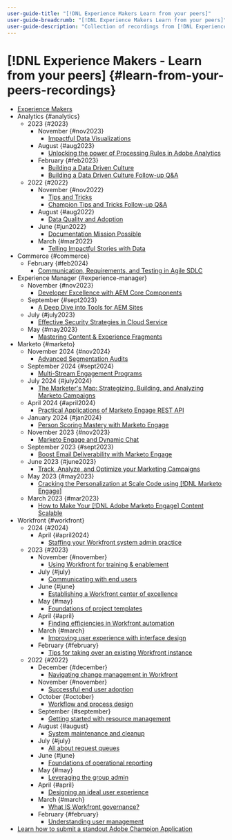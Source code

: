 ```yaml
---
user-guide-title: "[!DNL Experience Makers Learn from your peers]"
user-guide-breadcrumb: "[!DNL Experience Makers Learn from your peers]"
user-guide-description: "Collection of recordings from [!DNL Experience Makers Learn from your peers]"
---
```


# [!DNL Experience Makers - Learn from your peers] {#learn-from-your-peers-recordings}

+ [Experience Makers](overview.md)
+ Analytics {#analytics}
  + 2023 {#2023}
    + November {#nov2023}
      + [Impactful Data Visualizations](analytics/nov2023/impactful-data-visualizations.md)
    + August {#aug2023}
      + [Unlocking the power of Processing Rules in Adobe Analytics](analytics/aug2023/processing-rules.md)
    + February {#feb2023}
      + [Building a Data Driven Culture](analytics/feb2023/data-driven-culture.md)
      + [Building a Data Driven Culture Follow-up Q&A](analytics/feb2023/data-driven-culture-q-and-a.md)
  + 2022 {#2022}
    + November {#nov2022}
      + [Tips and Tricks](analytics/nov2022/tips-and-tricks.md)
      + [Champion Tips and Tricks Follow-up Q&A](analytics/nov2022/tips-and-tricks-q-and-a.md)
    + August {#aug2022}
      + [Data Quality and Adoption](analytics/aug2022/data-quality.md)
    + June {#jun2022}
      + [Documentation Mission Possible](analytics/june2022/mission-possible.md)
    + March {#mar2022}
      + [Telling Impactful Stories with Data](analytics/mar2022/stories-with-data.md)
+ Commerce {#commerce}
  + February {#feb2024}
    + [Communication, Requirements, and Testing in Agile SDLC](commerce/2024/agile-sdlc.md)
+ Experience Manager {#experience-manager}
  + November {#nov2023}
    + [Developer Excellence with AEM Core Components](experience-manager/nov2023/core-components.md)
  + September {#sept2023}
    + [A Deep Dive into Tools for AEM Sites](experience-manager/sept2023/aem-sites-tools.md)
  + July {#july2023}
    + [Effective Security Strategies in Cloud Service](experience-manager/july2023/effective-security-strategies-in-cloud-service.md) 
  + May {#may2023} 
    + [Mastering Content & Experience Fragments](experience-manager/may2023/mastering-content-and-experience-fragments.md)
+ Marketo {#marketo}
  + November 2024 {#nov2024}
    + [Advanced Segmentation Audits](marketo/nov2024/advanced-segmentation.md)
  + September 2024 {#sept2024}
    + [Multi-Stream Engagement Programs](marketo/sept2024/multi-stream-engagement-programs.md)
  + July 2024 {#july2024}
    + [The Marketer's Map: Strategizing, Building, and Analyzing Marketo Campaigns](marketo/july2024/marketers-map-marketo-campaigns.md)
  + April 2024 {#april2024}
    + [Practical Applications of Marketo Engage REST API](marketo/april2024/practical-applications-of-marketo-engage-rest-api.md)
  + January 2024 {#jan2024}
    + [Person Scoring Mastery with Marketo Engage](marketo/jan2024/person-scoring-mastery.md)
  + November 2023 {#nov2023}
    + [Marketo Engage and Dynamic Chat](marketo/nov2023/dynamic-chat.md)
  + September 2023 {#sept2023}
    + [Boost Email Deliverability with Marketo Engage](marketo/sept2023/email-deliverability.md)
  + June 2023 {#june2023}
    + [Track, Analyze, and Optimize your Marketing Campaigns](marketo/june2023/marketing-campaigns.md)
  + May 2023 {#may2023}
    + [Cracking the Personalization at Scale Code using [!DNL Marketo Engage]](marketo/may2023/personalization-at-scale.md)
  + March 2023 {#mar2023}
    + [How to Make Your [!DNL Adobe Marketo Engage] Content Scalable](marketo/mar2023/templates-tokens-teamwork.md)
+ Workfront {#workfront}
  + 2024 {#2024}
    + April {#april2024}
      + [Staffing your Workfront system admin practice](workfront/2024/04/staffing-your-workfront-system-admin-practice.md)
  + 2023 {#2023}
    + November {#november}
      + [Using Workfront for training & enablement](workfront/2023/11/using-workfront-for-training-and-enablement.md)
    + July {#july}
      + [Communicating with end users](workfront/2023/07/communicating-with-end-users.md)
    + June {#june}
      + [Establishing a Workfront center of excellence](workfront/2023/06/establishing-a-workfront-center-of-excellence.md)
    + May {#may}
      + [Foundations of project templates](workfront/2023/05/foundations-of-project-templates.md)
    + April {#april}
      + [Finding efficiencies in Workfront automation](workfront/2023/04/finding-efficiencies-in-workfront-automation.md)
    + March {#march}
      + [Improving user experience with interface design](workfront/2023/03/improving-user-experience-with-interface-design.md)
    + February {#february}
      + [Tips for taking over an existing Workfront instance](workfront/2023/02/tips-for-taking-over-an-existing-workfront-instance.md)
  + 2022 {#2022}
    + December {#december}
      + [Navigating change management in Workfront](workfront/2022/12/navigating-change-management.md)
    + November {#november}
      + [Successful end user adoption](workfront/2022/11/successful-end-user-adoption.md)
    + October {#october}
      + [Workflow and process design](workfront/2022/10/workflow-and-process-design.md)
    + September {#september}
      + [Getting started with resource management](workfront/2022/09/getting-started-with-resource-management.md)
    + August {#august}
      + [System maintenance and cleanup](workfront/2022/08/system-maintenance-and-cleanup.md)
    + July {#july}
      + [All about request queues](workfront/2022/07/all-about-request-queues.md)
    + June {#june}
      + [Foundations of operational reporting](workfront/2022/06/foundations-of-operational-reporting.md)
    + May {#may}
      + [Leveraging the group admin](workfront/2022/05/leveraging-the-group-admin.md)
    + April {#april}
      + [Designing an ideal user experience](workfront/2022/04/designing-an-ideal-user-experience.md)
    + March {#march}
      + [What IS Workfront governance?](workfront/2022/03/what-is-workfront-governance.md)
    + February {#february}
      + [Understanding user management](workfront/2022/02/understanding-user-management.md)
+ [Learn how to submit a standout Adobe Champion Application](./adobe-champion-application.md)
